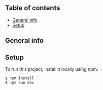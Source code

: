 ## Table of contents
* [General info](#general-info)
* [Setup](#setup)

## General info
	
## Setup
To run this project, install it locally using npm:

```
$ npm install
$ npm run dev
```